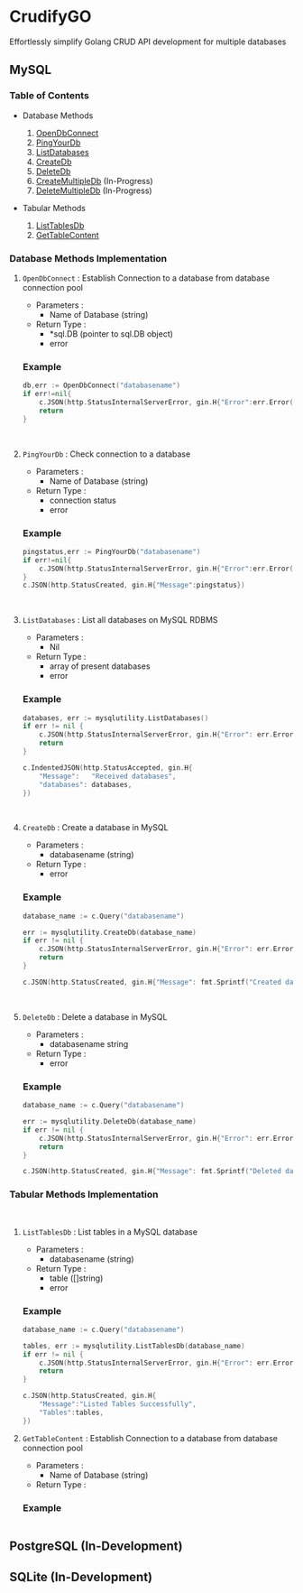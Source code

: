 # CrudifyGO
Effortlessly simplify Golang CRUD API development for multiple databases

## MySQL 

### Table of Contents

* Database Methods
    1. [OpenDbConnect](#opendbconnect)
    2. [PingYourDb](#pingyourdb)
    3. [ListDatabases](#listdatabases)
    4. [CreateDb](#createdb)
    5. [DeleteDb](#deletedb)
    6. [CreateMultipleDb](#createdb) (In-Progress)
    7. [DeleteMultipleDb](#deletedb) (In-Progress)

* Tabular Methods
    1. [ListTablesDb](#listtablesdb)
    2. [GetTableContent](#gettablecontent)

### Database Methods Implementation

<a name="opendbconnect"></a> 

1. `OpenDbConnect` : Establish Connection to a database from database connection pool
    + Parameters :
        - Name of Database (string)
    + Return Type :
        - *sql.DB (pointer to sql.DB object)
        - error
        
    ### Example
    ```go
    db,err := OpenDbConnect("databasename")
    if err!=nil{
        c.JSON(http.StatusInternalServerError, gin.H{"Error":err.Error()})
        return
    }
    ```

<a name="pingyourdb"></a><br>

2. `PingYourDb` : Check connection to a database
    + Parameters :
        - Name of Database (string)
    + Return Type :
        - connection status
        - error
        
    ### Example
    ```go
    pingstatus,err := PingYourDb("databasename")
    if err!=nil{
        c.JSON(http.StatusInternalServerError, gin.H{"Error":err.Error()})
    }
    c.JSON(http.StatusCreated, gin.H{"Message":pingstatus})
    ```

<a name="listdatabases"></a><br>

3. `ListDatabases` : List all databases on MySQL RDBMS
    + Parameters :
        - Nil
    + Return Type :
        - array of present databases
        - error
        
    ### Example
    ```go
    databases, err := mysqlutility.ListDatabases()
    if err != nil {
        c.JSON(http.StatusInternalServerError, gin.H{"Error": err.Error()})
        return
    }

    c.IndentedJSON(http.StatusAccepted, gin.H{
        "Message":   "Received databases",
        "databases": databases,
    })
    ```

<a name="createdb"></a><br>

4. `CreateDb` : Create a database in MySQL
    + Parameters :
        - databasename (string)
    + Return Type :
        - error
        
    ### Example
    ```go
    database_name := c.Query("databasename")

    err := mysqlutility.CreateDb(database_name)
    if err != nil {
        c.JSON(http.StatusInternalServerError, gin.H{"Error": err.Error()})
        return
    }

    c.JSON(http.StatusCreated, gin.H{"Message": fmt.Sprintf("Created database %s successfully", database_name)})
    ```

<a name="deletedb"></a><br>

5. `DeleteDb` : Delete a database in MySQL
    + Parameters :
        - databasename string
    + Return Type :
        - error
        
    ### Example
    ```go
    database_name := c.Query("databasename")

    err := mysqlutility.DeleteDb(database_name)
    if err != nil {
        c.JSON(http.StatusInternalServerError, gin.H{"Error": err.Error()})
        return
    }

    c.JSON(http.StatusCreated, gin.H{"Message": fmt.Sprintf("Deleted database %s successfully", database_name)})
    ```

### Tabular Methods Implementation

<a name="listtablesdb"></a><br>

1. `ListTablesDb` : List tables in a MySQL database
    + Parameters :
        - databasename (string)
    + Return Type :
        - table ([]string)
        - error
        
    ### Example
    ```go
    database_name := c.Query("databasename")

    tables, err := mysqlutility.ListTablesDb(database_name)
    if err != nil {
        c.JSON(http.StatusInternalServerError, gin.H{"Error": err.Error()})
        return
    }

    c.JSON(http.StatusCreated, gin.H{
        "Message":"Listed Tables Successfully",
        "Tables":tables,
    })
    ```

<a name="gettablecontent"></a> 

2. `GetTableContent` : Establish Connection to a database from database connection pool
    + Parameters :
        - Name of Database (string)
    + Return Type :
        
        
    ### Example
    ```
    ```

## PostgreSQL (In-Development)

## SQLite (In-Development)
